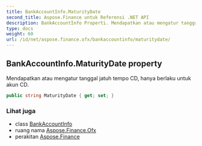 ```yaml
---
title: BankAccountInfo.MaturityDate
second_title: Aspose.Finance untuk Referensi .NET API
description: BankAccountInfo Properti. Mendapatkan atau mengatur tanggal jatuh tempo CD hanya berlaku untuk akun CD.
type: docs
weight: 60
url: /id/net/aspose.finance.ofx/bankaccountinfo/maturitydate/
---
```

## BankAccountInfo.MaturityDate property

Mendapatkan atau mengatur tanggal jatuh tempo CD, hanya berlaku untuk akun CD.

```csharp
public string MaturityDate { get; set; }
```

### Lihat juga

* class [BankAccountInfo](../)
* ruang nama [Aspose.Finance.Ofx](../../bankaccountinfo/)
* perakitan [Aspose.Finance](../../../)


